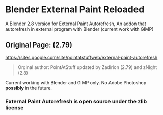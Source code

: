 # Blender External Paint Reloaded
A Blender 2.8 version for External Paint Autorefresh, An addon that autorefresh in external program with Blender (current work with GIMP)
## Original Page: (2.79)
https://sites.google.com/site/pointatstuffweb/external-paint-autorefresh

> Orginal author: PointAtStuff 
updated by Zadirion (2.79) and zNight (2.8)

Current working with Blender and GIMP only. No Adobe Photoshop **possibly** in the future.

### External Paint Autorefresh is open source under the zlib license
